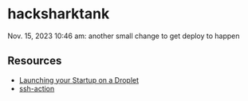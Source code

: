 # hacksharktank

Nov. 15, 2023 10:46 am: another small change to get deploy to happen


## Resources
* [Launching your Startup on a Droplet](https://medium.com/@danstarns/launching-your-startup-on-a-droplet-feb43f9810a)
* [ssh-action](https://github.com/appleboy/ssh-action)
